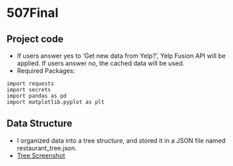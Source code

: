 # 507Final

## Project code

* If users answer yes to ‘Get new data from Yelp?’, Yelp Fusion API will be applied. If users answer no, the cached data will be used.
* Required Packages:
```Pyhthon
import requests
import secrets
import pandas as pd
import matplotlib.pyplot as plt
```

## Data Structure
* I organized data into a tree structure, and stored it in a JSON file named restaurant_tree.json. 
* [Tree Screenshot](https://drive.google.com/file/d/1f0dgDH8j5PbbRuj3tHafWRlQg2mU63ma/view?usp=sharing)
